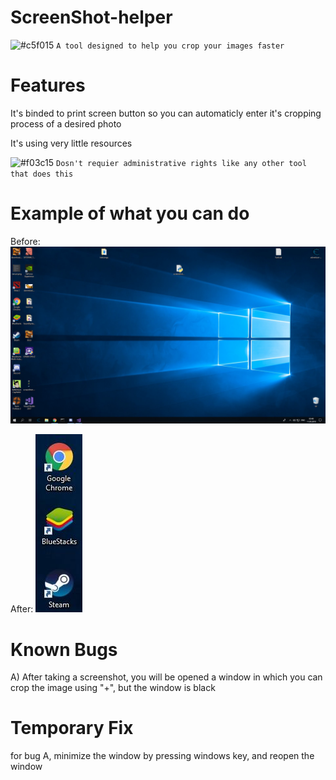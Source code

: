 # ScreenShot-helper
![#c5f015](https://placehold.it/15/c5f015/000000?text=+) `A tool designed to help you crop your images faster`


# Features

It's binded to print screen button so you can automaticly enter it's cropping process of a desired photo

It's using very little resources

![#f03c15](https://placehold.it/15/f03c15/000000?text=+) `Dosn't requier administrative rights like any other tool that does this`

# Example of what you can do

Before:
![alt text](https://github.com/kranercc/ScreenShot-helper/blob/master/images/before.png)


After:
![alt text](https://github.com/kranercc/ScreenShot-helper/blob/master/images/screenShot.jpg)


# Known Bugs

A) After taking a screenshot, you will be opened a window in which you can crop the image using "+", but the window is black


# Temporary Fix

for bug A, minimize the window by pressing windows key, and reopen the window


